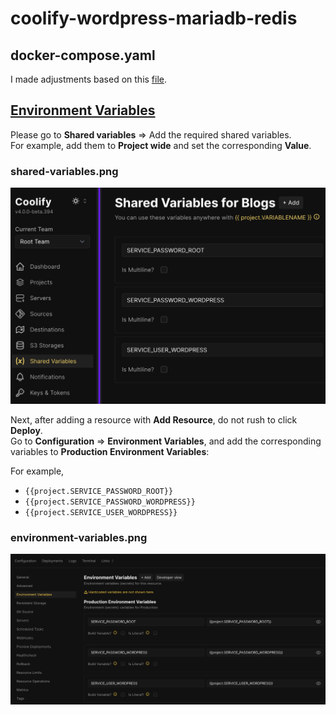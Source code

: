 # coolify-wordpress-mariadb-redis

## docker-compose.yaml
I made adjustments based on this [file](https://github.com/coollabsio/coolify/blob/de299839f4b9ba02df237fa05169909a3815f568/templates/compose/wordpress-with-mariadb.yaml).

## [Environment Variables](https://coolify.io/docs/knowledge-base/environment-variables#shared-variables)

Please go to **Shared variables** => Add the required shared variables.  
For example, add them to **Project wide** and set the corresponding **Value**.  

### shared-variables.png
![shared-variables](imgs/shared-variables.png)

Next, after adding a resource with **Add Resource**, do not rush to click **Deploy**.  
Go to **Configuration** => **Environment Variables**, and add the corresponding variables to **Production Environment Variables**:
  
For example, 
- `{{project.SERVICE_PASSWORD_ROOT}}`  
- `{{project.SERVICE_PASSWORD_WORDPRESS}}`  
- `{{project.SERVICE_USER_WORDPRESS}}`  

### environment-variables.png
![environment-variables](imgs/environment-variables.png)
